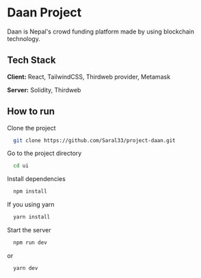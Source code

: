 # Daan Project

Daan is Nepal's crowd funding platform made by using blockchain technology.

## Tech Stack

**Client:** React, TailwindCSS, Thirdweb provider, Metamask

**Server:** Solidity, Thirdweb

## How to run

Clone the project

```bash
  git clone https://github.com/Saral33/project-daan.git
```

Go to the project directory

```bash
  cd ui
```

Install dependencies

```bash
  npm install
```

If you using yarn

```bash
  yarn install
```

Start the server

```bash
  npm run dev
```

or

```bash
  yarn dev
```
